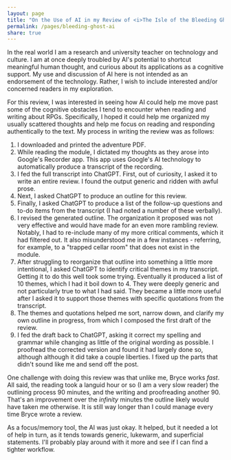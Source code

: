 ```yaml
---
layout: page
title: "On the Use of AI in my Review of <i>The Isle of the Bleeding Ghost</i>"
permalink: /pages/bleeding-ghost-ai
share: true
---
```

In the real world I am a research and university teacher on technology and culture. I am at once deeply troubled by AI's potential to shortcut meaningful human thought, and curious about its applications as a cognitive support. My use and discussion of AI here is not intended as an endorsement of the technology. Rather, I wish to include interested and/or concerned readers in my exploration.

For this review, I was interested in seeing how AI could help me move past some of the cognitive obstacles I tend to encounter when reading and writing about RPGs. Specifically, I hoped it could help me organized my usually scattered thoughts and help me focus on reading and responding authentically to the text. My process in writing the review was as follows:

1. I downloaded and printed the adventure PDF.
2. While reading the module, I dictated my thoughts as they arose into Google's Recorder app. This app uses Google's AI technology to automatically produce a transcript of the recording.
3. I fed the full transcript into ChatGPT. First, out of curiosity, I asked it to write an entire review. I found the output generic and ridden with awful prose.
4. Next, I asked ChatGPT to produce an outline for this review.
5. Finally, I asked ChatGPT to produce a list of the follow-up questions and to-do items from the transcript (I had noted a number of these verbally).
6. I revised the generated outline. The organization it proposed was not very effective and would have made for an even more rambling review. Notably, I had to re-include many of my more critical comments, which it had filtered out. It also misunderstood me in a few instances - referring, for example, to a "trapped cellar room" that does not exist in the module. 
7. After struggling to reorganize that outline into something a little more intentional, I asked ChatGPT to identify critical themes in my transcript. Getting it to do this well took some trying. Eventually it produced a list of 10 themes, which I had it boil down to 4. They were deeply generic and not particularly true to what I had said. They became a little more useful after I asked it to support those themes with specific quotations from the transcript.
8. The themes and quotations helped me sort, narrow down, and clarify my own outline in progress, from which I composed the first draft of the review.
9. I fed the draft back to ChatGPT, asking it correct my spelling and grammar while changing as little of the original wording as possible. I proofread the corrected version and found it had largely done so, although although it did take a couple liberties. I fixed up the parts that didn't sound like me and send off the post.

One challenge with doing this review was that unlike me, Bryce works *fast*. All said, the reading took a languid hour or so (I am a very slow reader) the outlining process 90 minutes, and the writing and proofreading another 90. That's an improvement over the *infinity* minutes the outline likely would have taken me otherwise. It is still way longer than I could manage every time Bryce wrote a review.

As a focus/memory tool, the AI was just okay. It helped, but it needed a lot of help in turn, as it tends towards generic, lukewarm, and superficial statements. I'll probably play around with it more and see if I can find a tighter workflow.